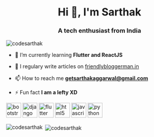 <h1 align="center">Hi 👋, I'm Sarthak</h1>
<h3 align="center">A tech enthusiast from India</h3>

<p align="left"> <img src="https://komarev.com/ghpvc/?username=codesarthak" alt="codesarthak" /> </p>

- 🌱 I’m currently learning **Flutter and ReactJS**

- 📝 I regulary write articles on [friendlybloggerman.in](friendlybloggerman.in)

- 📫 How to reach me **getsarthakaggarwal@gmail.com**

- ⚡ Fun fact **I am a lefty XD**

<p align="left"><img src="https://devicons.github.io/devicon/devicon.git/icons/bootstrap/bootstrap-plain.svg" alt="bootstrap" width="40" height="40"/> <img src="https://devicons.github.io/devicon/devicon.git/icons/django/django-original.svg" alt="django" width="40" height="40"/> <img src="https://www.vectorlogo.zone/logos/flutterio/flutterio-icon.svg" alt="flutter" width="40" height="40"/> <img src="https://devicons.github.io/devicon/devicon.git/icons/html5/html5-original-wordmark.svg" alt="html5" width="40" height="40"/> <img src="https://devicons.github.io/devicon/devicon.git/icons/javascript/javascript-original.svg" alt="javascript" width="40" height="40"/> <img src="https://devicons.github.io/devicon/devicon.git/icons/python/python-original.svg" alt="python" width="40" height="40"/></p>

<p><img align="left" src="https://github-readme-stats.vercel.app/api/top-langs/?username=codesarthak&layout=compact" alt="codesarthak" /></p>

<p>&nbsp;<img align="center" src="https://github-readme-stats.vercel.app/api?username=codesarthak&show_icons=true" alt="codesarthak" /></p>

